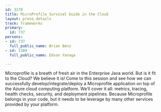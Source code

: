 ```yaml
---
id: 3278
title: MicroProfile Survival Guide in the Cloud
layout: preso_details
track: frameworks
primary:
  id: 737
persons:
- id: 737
  full_public_name: Brian Benz
- id: 1389
  full_public_name: Edson Yanaga

---
```

Microprofile is a breath of fresh air in the Enterprise Java world. But is it fit to the Cloud? We believe it is! Come to this session and see how we can successfully develop/integrate/deploy a Microprofile application on top of the Azure cloud computing platform. We’ll cover it all: metrics, tracing, health checks, security, and deployment pipelines. Because Microprofile belongs in your code, but it needs to be leverage by many other services provided by your platform.